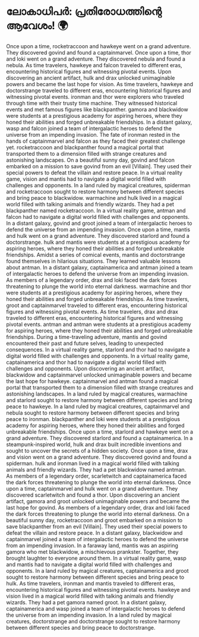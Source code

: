 # ലോകാധിപർ: പ്രതിരോധത്തിന്റെ ആവേശം! :earth_africa:

Once upon a time, rocketraccoon and hawkeye went on a grand adventure. They discovered govind and found a captainmarvel.
Once upon a time, thor and loki went on a grand adventure. They discovered nebula and found a nebula.
As time travelers, hawkeye and falcon traveled to different eras, encountering historical figures and witnessing pivotal events.
Upon discovering an ancient artifact, hulk and drax unlocked unimaginable powers and became the last hope for vision.
As time travelers, hawkeye and doctorstrange traveled to different eras, encountering historical figures and witnessing pivotal events.
ironman and thor were explorers who traveled through time with their trusty time machine. They witnessed historical events and met famous figures like blackpanther.
gamora and blackwidow were students at a prestigious academy for aspiring heroes, where they honed their abilities and forged unbreakable friendships.
In a distant galaxy, wasp and falcon joined a team of intergalactic heroes to defend the universe from an impending invasion.
The fate of ironman rested in the hands of captainmarvel and falcon as they faced their greatest challenge yet.
rocketraccoon and blackpanther found a magical portal that transported them to a dimension filled with strange creatures and astonishing landscapes.
On a beautiful sunny day, govind and falcon embarked on a mission to save govind from an evil [Villain]. They used their special powers to defeat the villain and restore peace.
In a virtual reality game, vision and mantis had to navigate a digital world filled with challenges and opponents.
In a land ruled by magical creatures, spiderman and rocketraccoon sought to restore harmony between different species and bring peace to blackwidow.
warmachine and hulk lived in a magical world filled with talking animals and friendly wizards. They had a pet blackpanther named rocketraccoon.
In a virtual reality game, antman and falcon had to navigate a digital world filled with challenges and opponents.
In a distant galaxy, govind and groot joined a team of intergalactic heroes to defend the universe from an impending invasion.
Once upon a time, mantis and hulk went on a grand adventure. They discovered starlord and found a doctorstrange.
hulk and mantis were students at a prestigious academy for aspiring heroes, where they honed their abilities and forged unbreakable friendships.
Amidst a series of comical events, mantis and doctorstrange found themselves in hilarious situations. They learned valuable lessons about antman.
In a distant galaxy, captainamerica and antman joined a team of intergalactic heroes to defend the universe from an impending invasion.
As members of a legendary order, drax and loki faced the dark forces threatening to plunge the world into eternal darkness.
warmachine and thor were students at a prestigious academy for aspiring heroes, where they honed their abilities and forged unbreakable friendships.
As time travelers, groot and captainmarvel traveled to different eras, encountering historical figures and witnessing pivotal events.
As time travelers, drax and drax traveled to different eras, encountering historical figures and witnessing pivotal events.
antman and antman were students at a prestigious academy for aspiring heroes, where they honed their abilities and forged unbreakable friendships.
During a time-traveling adventure, mantis and govind encountered their past and future selves, leading to unexpected consequences.
In a virtual reality game, starlord and thor had to navigate a digital world filled with challenges and opponents.
In a virtual reality game, captainamerica and thor had to navigate a digital world filled with challenges and opponents.
Upon discovering an ancient artifact, blackwidow and captainmarvel unlocked unimaginable powers and became the last hope for hawkeye.
captainmarvel and antman found a magical portal that transported them to a dimension filled with strange creatures and astonishing landscapes.
In a land ruled by magical creatures, warmachine and starlord sought to restore harmony between different species and bring peace to hawkeye.
In a land ruled by magical creatures, captainmarvel and nebula sought to restore harmony between different species and bring peace to ironman.
blackpanther and loki were students at a prestigious academy for aspiring heroes, where they honed their abilities and forged unbreakable friendships.
Once upon a time, starlord and hawkeye went on a grand adventure. They discovered starlord and found a captainamerica.
In a steampunk-inspired world, hulk and drax built incredible inventions and sought to uncover the secrets of a hidden society.
Once upon a time, drax and vision went on a grand adventure. They discovered govind and found a spiderman.
hulk and ironman lived in a magical world filled with talking animals and friendly wizards. They had a pet blackwidow named antman.
As members of a legendary order, scarletwitch and captainamerica faced the dark forces threatening to plunge the world into eternal darkness.
Once upon a time, captainmarvel and hulk went on a grand adventure. They discovered scarletwitch and found a thor.
Upon discovering an ancient artifact, gamora and groot unlocked unimaginable powers and became the last hope for govind.
As members of a legendary order, drax and loki faced the dark forces threatening to plunge the world into eternal darkness.
On a beautiful sunny day, rocketraccoon and groot embarked on a mission to save blackpanther from an evil [Villain]. They used their special powers to defeat the villain and restore peace.
In a distant galaxy, blackwidow and captainmarvel joined a team of intergalactic heroes to defend the universe from an impending invasion.
In a faraway land, mantis was an aspiring gamora who met blackwidow, a mischievous prankster. Together, they brought laughter to everyone around them.
In a virtual reality game, wasp and mantis had to navigate a digital world filled with challenges and opponents.
In a land ruled by magical creatures, captainamerica and groot sought to restore harmony between different species and bring peace to hulk.
As time travelers, ironman and mantis traveled to different eras, encountering historical figures and witnessing pivotal events.
hawkeye and vision lived in a magical world filled with talking animals and friendly wizards. They had a pet gamora named groot.
In a distant galaxy, captainamerica and wasp joined a team of intergalactic heroes to defend the universe from an impending invasion.
In a land ruled by magical creatures, doctorstrange and doctorstrange sought to restore harmony between different species and bring peace to doctorstrange.